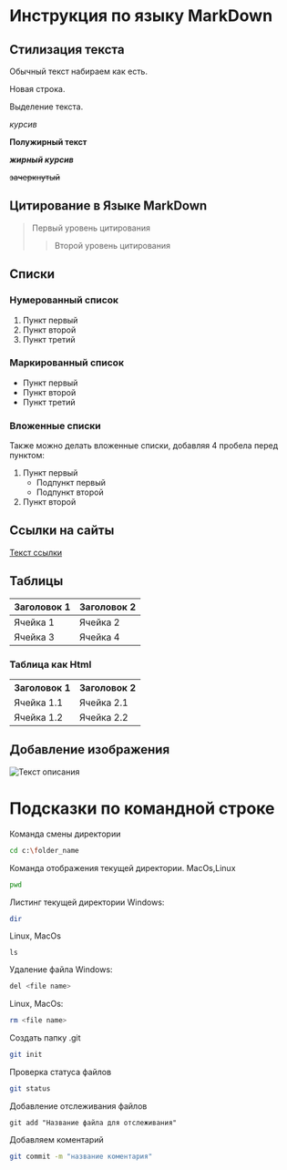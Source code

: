 # Инструкция по языку MarkDown

## Стилизация текста

Обычный текст набираем как есть.

Новая строка.

Выделение текста.

*курсив* 

**Полужирный текст** 

***жирный курсив*** 

~~зачеркнутый~~

## Цитирование в Языке MarkDown

> Первый уровень цитирования
>> Второй уровень цитирования

## Списки
### Нумерованный список

1. Пункт первый
2. Пункт второй
3. Пункт третий

### Маркированный список

- Пункт первый
- Пункт второй
- Пункт третий

### Вложенные списки

Также можно делать вложенные списки, добавляя 4 пробела перед пунктом:

1. Пункт первый
    - Подпункт первый
    - Подпункт второй
2. Пункт второй

## Ссылки на сайты

[Текст ссылки](https://www.smartpos.az)

## Таблицы

| Заголовок 1 | Заголовок 2 |
| ----------- | ----------- |
| Ячейка 1    | Ячейка 2   |
| Ячейка 3    | Ячейка 4   |

### Таблица как Html

<table>
    <tr>
        <th>Заголовок 1</th>
        <th>Заголовок 2</th>
    </tr>
    <tr>
        <td>Ячейка 1.1</td>
        <td>Ячейка 2.1</td>
    </tr>
    <tr>
        <td>Ячейка 1.2</td>
        <td>Ячейка 2.2</td>
    </tr>
</table>

## Добавление изображения
![Текст описания](https://www.example.com/image.jpg)

# Подсказки по командной строке

Команда смены директории
```sh
cd c:\folder_name
```

Команда отображения текущей директории. MacOs,Linux
```sh
pwd
```

Листинг текущей директории
Windows:
```sh
dir
```

Linux, MacOs
```
ls
```

Удаление файла Windows:
```sh
del <file name>
```
Linux, MacOs:
```sh
rm <file name>
```

Создать папку .git

```sh
git init
```

Проверка статуса файлов
```sh
git status
```

Добавление отслеживания файлов
```
git add "Название файла для отслеживания"
```

Добавляем коментарий
```sh
git commit -m "название коментария"
```
